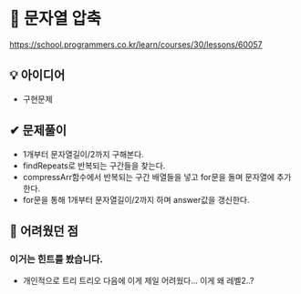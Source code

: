 # 🔎 문자열 압축

https://school.programmers.co.kr/learn/courses/30/lessons/60057

## 💡 아이디어

- 구현문제

## ✔ 문제풀이

- 1개부터 문자열길이/2까지 구해본다.
- findRepeats로 반복되는 구간들을 찾는다.
- compressArr함수에서 반복되는 구간 배열들을 넣고 for문을 돌며 문자열에 추가한다.
- for문을 통해 1개부터 문자열길이/2까지 하며 answer값을 갱신한다.

## 🤕 어려웠던 점

### 이거는 힌트를 봤습니다.

- 개인적으로 트리 트리오 다음에 이게 제일 어려웠다... 이게 왜 레벨2..?
